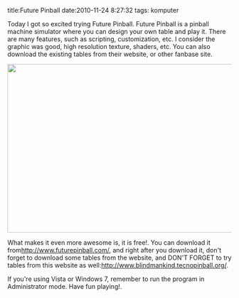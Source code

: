 title:Future Pinball
date:2010-11-24 8:27:32
tags: komputer

<p>Today I got so excited trying Future Pinball. Future Pinball is a pinball machine simulator where you can design your own table and play it. There are many features, such as scripting, customization, etc. I consider the graphic was good, high resolution texture, shaders, etc. You can also download the existing tables from their website, or other fanbase site.</p>&#13;
<p><img height="380" width="540" src="http://www.blindmankind.tecnopinball.org/3A_img/i_3.jpg" />

What makes it even more awesome is, it is free!. You can download it from<a href="http://www.futurepinball.com/">http://www.futurepinball.com/</a>, and right after you download it, don't forget to download some tables from the website, and DON'T FORGET to try tables from this website as well:<a href="http://www.blindmankind.tecnopinball.org/">http://www.blindmankind.tecnopinball.org/</a>.</p>&#13;
<p>If you're using Vista or Windows 7, remember to run the program in Administrator mode. Have fun playing!.</p> 